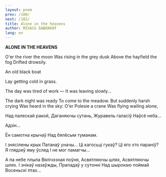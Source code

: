 ```yaml
---
layout: poem
prev: /180/
next: /182/
title: Alone in the heavens
author: МІХАСЬ БАШЛАКОЎ
lang: en
---
```



 
**ALONE IN  THE HEAVENS**

O'er the river the moon Was rising in the grey dusk Above the hayfield the fog Drifted drowsily.

An old black boat

Lay getting cold in grass.

The day was tired of work — It was leaving slowly...

The dark night was ready To come to the meadow. But suddenly harsh crying Was heard in the sky: O'er Polesie a crane Was flying wailing alone,

  

Над палескай ракой, Даганяючы сутань, Журавель галасіў Наўсё неба...

Адзін...

Ён самотна крычаў Над бялёсым туманам.

I знясілены крык Патанаў уначы... Ці кагосьці гукаў? Ці яго хто параніў? Я глядзеў яму ўслед I не мог памагчы...

А па небе плыла Вялічэзная поўня, Асвятляючы шлях, Асвятляючы шлях. I знікаў назаўжды, Прападаў у сутонні Над шырокаю поймай Восеньскі птах...
